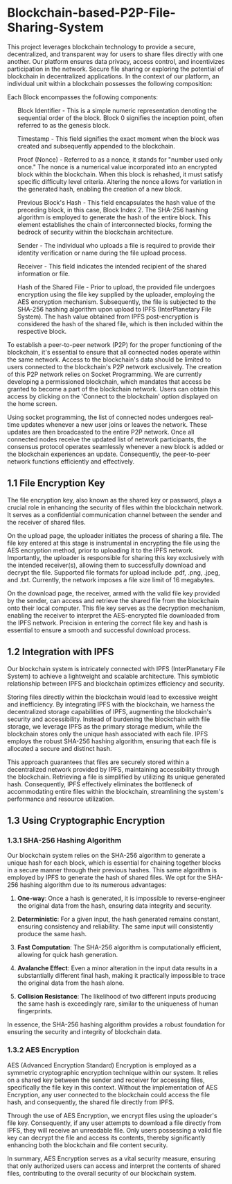 <h1>Blockchain-based-P2P-File-Sharing-System</h1>

This project leverages blockchain technology to provide a secure, decentralized, and transparent way for users to share files directly with one another. Our platform ensures data privacy, access control, and incentivizes participation in the network. Secure file sharing or exploring the potential of blockchain in decentralized applications.
In the context of our platform, an individual unit within a blockchain possesses the following composition:

Each Block encompasses the following components:

<ul>Block Identifier - This is a simple numeric representation denoting the sequential order of the block. Block 0 signifies the inception point, often referred to as the genesis block.</ul>

<ul>Timestamp - This field signifies the exact moment when the block was created and subsequently appended to the blockchain.</ul>

<ul>Proof (Nonce) - Referred to as a nonce, it stands for "number used only once." The nonce is a numerical value incorporated into an encrypted block within the blockchain. When this block is rehashed, it must satisfy specific difficulty level criteria. Altering the nonce allows for variation in the generated hash, enabling the creation of a new block.</ul>

<ul>Previous Block's Hash - This field encapsulates the hash value of the preceding block, in this case, Block Index 2. The SHA-256 hashing algorithm is employed to generate the hash of the entire block. This element establishes the chain of interconnected blocks, forming the bedrock of security within the blockchain architecture.</ul>

<ul>Sender - The individual who uploads a file is required to provide their identity verification or name during the file upload process.</ul>

<ul>Receiver - This field indicates the intended recipient of the shared information or file.</ul>

<ul>Hash of the Shared File - Prior to upload, the provided file undergoes encryption using the file key supplied by the uploader, employing the AES encryption mechanism. Subsequently, the file is subjected to the SHA-256 hashing algorithm upon upload to IPFS (InterPlanetary File System). The hash value obtained from IPFS post-encryption is considered the hash of the shared file, which is then included within the respective block.</ul>


To establish a peer-to-peer network (P2P) for the proper functioning of the blockchain, it's essential to ensure that all connected nodes operate within the same network. Access to the blockchain's data should be limited to users connected to the blockchain's P2P network exclusively. The creation of this P2P network relies on Socket Programming. We are currently developing a permissioned blockchain, which mandates that access be granted to become a part of the blockchain network. Users can obtain this access by clicking on the 'Connect to the blockchain' option displayed on the home screen.

Using socket programming, the list of connected nodes undergoes real-time updates whenever a new user joins or leaves the network. These updates are then broadcasted to the entire P2P network. Once all connected nodes receive the updated list of network participants, the consensus protocol operates seamlessly whenever a new block is added or the blockchain experiences an update. Consequently, the peer-to-peer network functions efficiently and effectively.

<h2>1.1 File Encryption Key</h2>

The file encryption key, also known as the shared key or password, plays a crucial role in enhancing the security of files within the blockchain network. It serves as a confidential communication channel between the sender and the receiver of shared files.

On the upload page, the uploader initiates the process of sharing a file. The file key entered at this stage is instrumental in encrypting the file using the AES encryption method, prior to uploading it to the IPFS network. Importantly, the uploader is responsible for sharing this key exclusively with the intended receiver(s), allowing them to successfully download and decrypt the file. Supported file formats for upload include .pdf, .png, .jpeg, and .txt. Currently, the network imposes a file size limit of 16 megabytes.

On the download page, the receiver, armed with the valid file key provided by the sender, can access and retrieve the shared file from the blockchain onto their local computer. This file key serves as the decryption mechanism, enabling the receiver to interpret the AES-encrypted file downloaded from the IPFS network. Precision in entering the correct file key and hash is essential to ensure a smooth and successful download process.

<h2>1.2 Integration with IPFS</h2>

Our blockchain system is intricately connected with IPFS (InterPlanetary File System) to achieve a lightweight and scalable architecture. This symbiotic relationship between IPFS and blockchain optimizes efficiency and security.

Storing files directly within the blockchain would lead to excessive weight and inefficiency. By integrating IPFS with the blockchain, we harness the decentralized storage capabilities of IPFS, augmenting the blockchain's security and accessibility. Instead of burdening the blockchain with file storage, we leverage IPFS as the primary storage medium, while the blockchain stores only the unique hash associated with each file. IPFS employs the robust SHA-256 hashing algorithm, ensuring that each file is allocated a secure and distinct hash.

This approach guarantees that files are securely stored within a decentralized network provided by IPFS, maintaining accessibility through the blockchain. Retrieving a file is simplified by utilizing its unique generated hash. Consequently, IPFS effectively eliminates the bottleneck of accommodating entire files within the blockchain, streamlining the system's performance and resource utilization.

<h2>1.3 Using Cryptographic Encryption</h2>

<h3>1.3.1 SHA-256 Hashing Algorithm</h3>

Our blockchain system relies on the SHA-256 algorithm to generate a unique hash for each block, which is essential for chaining together blocks in a secure manner through their previous hashes. This same algorithm is employed by IPFS to generate the hash of shared files. We opt for the SHA-256 hashing algorithm due to its numerous advantages:

1. **One-way**: Once a hash is generated, it is impossible to reverse-engineer the original data from the hash, ensuring data integrity and security.

2. **Deterministic**: For a given input, the hash generated remains constant, ensuring consistency and reliability. The same input will consistently produce the same hash.

3. **Fast Computation**: The SHA-256 algorithm is computationally efficient, allowing for quick hash generation.

4. **Avalanche Effect**: Even a minor alteration in the input data results in a substantially different final hash, making it practically impossible to trace the original data from the hash alone.

5. **Collision Resistance**: The likelihood of two different inputs producing the same hash is exceedingly rare, similar to the uniqueness of human fingerprints.

In essence, the SHA-256 hashing algorithm provides a robust foundation for ensuring the security and integrity of blockchain data.

<h3>1.3.2 AES Encryption</h3>

AES (Advanced Encryption Standard) Encryption is employed as a symmetric cryptographic encryption technique within our system. It relies on a shared key between the sender and receiver for accessing files, specifically the file key in this context. Without the implementation of AES Encryption, any user connected to the blockchain could access the file hash, and consequently, the shared file directly from IPFS.

Through the use of AES Encryption, we encrypt files using the uploader's file key. Consequently, if any user attempts to download a file directly from IPFS, they will receive an unreadable file. Only users possessing a valid file key can decrypt the file and access its contents, thereby significantly enhancing both the blockchain and file content security.

In summary, AES Encryption serves as a vital security measure, ensuring that only authorized users can access and interpret the contents of shared files, contributing to the overall security of our blockchain system.
